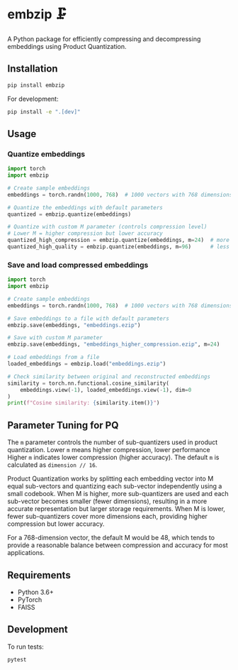 # embzip 🗜️

A Python package for efficiently compressing and decompressing embeddings using Product Quantization.

## Installation

```bash
pip install embzip
```

For development:
```bash
pip install -e ".[dev]"
```

## Usage

### Quantize embeddings

```python
import torch
import embzip

# Create sample embeddings
embeddings = torch.randn(1000, 768)  # 1000 vectors with 768 dimensions

# Quantize the embeddings with default parameters
quantized = embzip.quantize(embeddings)

# Quantize with custom M parameter (controls compression level)
# Lower M = higher compression but lower accuracy
quantized_high_compression = embzip.quantize(embeddings, m=24)  # more compressed
quantized_high_quality = embzip.quantize(embeddings, m=96)      # less compressed
```

### Save and load compressed embeddings

```python
import torch
import embzip

# Create sample embeddings
embeddings = torch.randn(1000, 768)  # 1000 vectors with 768 dimensions

# Save embeddings to a file with default parameters
embzip.save(embeddings, "embeddings.ezip")

# Save with custom M parameter
embzip.save(embeddings, "embeddings_higher_compression.ezip", m=24)

# Load embeddings from a file
loaded_embeddings = embzip.load("embeddings.ezip")

# Check similarity between original and reconstructed embeddings
similarity = torch.nn.functional.cosine_similarity(
    embeddings.view(-1), loaded_embeddings.view(-1), dim=0
)
print(f"Cosine similarity: {similarity.item()}")
```

## Parameter Tuning for PQ

The `m` parameter controls the number of sub-quantizers used in product quantization. Lower `m` means higher compression, lower performance Higher `m` indicates lower compression (higher accuracy). The default `m` is calculated as `dimension // 16`.

Product Quantization works by splitting each embedding vector into M equal sub-vectors and quantizing each sub-vector independently using a small codebook. When M is higher, more sub-quantizers are used and each sub-vector becomes smaller (fewer dimensions), resulting in a more accurate representation but larger storage requirements. When M is lower, fewer sub-quantizers cover more dimensions each, providing higher compression but lower accuracy.

For a 768-dimension vector, the default M would be 48, which tends to provide a reasonable balance between compression and accuracy for most applications.

## Requirements

- Python 3.6+
- PyTorch
- FAISS

## Development

To run tests:
```bash
pytest
``` 
